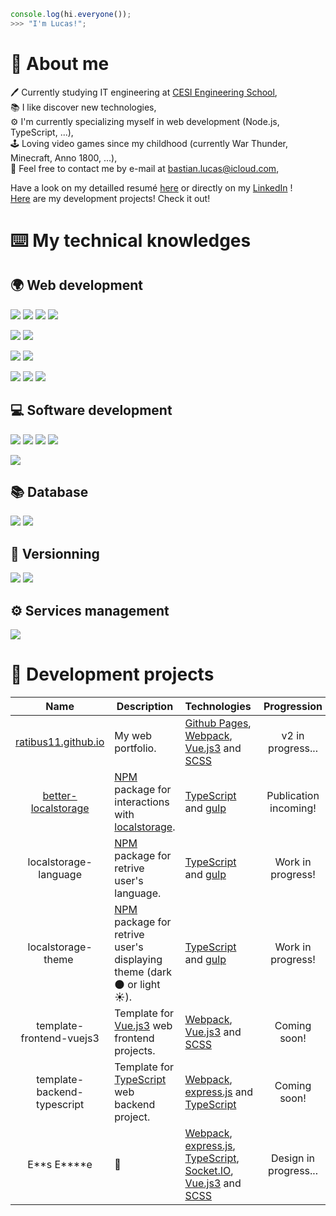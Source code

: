 ```js
console.log(hi.everyone());
>>> "I'm Lucas!";
```

# :man: About me

:pen: Currently studying IT engineering at [CESI Engineering School](https://cesi.fr),\
:books: I like discover new technologies,\
:gear: I'm currently specializing myself in web development (Node.js, TypeScript, ...),\
:joystick: Loving video games since my childhood (currently War Thunder, Minecraft, Anno 1800, ...),\
:email: Feel free to contact me by e-mail at [bastian.lucas@icloud.com](mailto:Lucas%20Bastian<bastian.lucas@icloud.com>),

Have a look on my detailled resumé [here](https://github.com/Ratibus11/Ratibus11/blob/main/RESUME.md) or directly on my [LinkedIn](https://linkedin.com/in/lucas-bastian) !\
[Here](#hammer-development-projects) are my development projects! Check it out!

# :keyboard: My technical knowledges

## :earth_africa: Web development

![](https://img.shields.io/badge/HTML5-D96A3A?style=for-the-badge)
![](https://img.shields.io/badge/CSS3-3465E1?style=for-the-badge)
![](https://img.shields.io/badge/JavaScript-ECD74E?style=for-the-badge)
![](https://img.shields.io/badge/PHP-7378A9?style=for-the-badge)

![](https://img.shields.io/badge/SCSS-BA6A92?style=for-the-badge)
![](https://img.shields.io/badge/TypeScript-4074BA?style=for-the-badge)

![](https://img.shields.io/badge/Node.js-62964C?style=for-the-badge)
![](https://img.shields.io/badge/Webpack-99CDF3?style=for-the-badge)

![](https://img.shields.io/badge/Vue.js-61AF83?style=for-the-badge)
![](https://img.shields.io/badge/Laravel-E4412F?style=for-the-badge)
![](https://img.shields.io/badge/Bootstrap-612BE4?style=for-the-badge)

## :computer: Software development

![](https://img.shields.io/badge/Python-F0D062?style=for-the-badge)
![](https://img.shields.io/badge/C++-17427A?style=for-the-badge)
![](https://img.shields.io/badge/C%23-3F8B2A?style=for-the-badge)
![](https://img.shields.io/badge/.NET-4A36CC?style=for-the-badge)

![](https://img.shields.io/badge/Arduino-3F9095?style=for-the-badge)

## :books: Database

![](https://img.shields.io/badge/MySql-255D82?style=for-the-badge)
![](https://img.shields.io/badge/MongoDB-6BAD4F?style=for-the-badge)

## :memo: Versionning

![](https://img.shields.io/badge/Github-1C1F23?style=for-the-badge)
![](https://img.shields.io/badge/Gitlab-E8A044?style=for-the-badge)

## :gear: Services management

![](https://img.shields.io/badge/Docker-3B7AA6?style=for-the-badge)

# :hammer: Development projects

|                                  Name                                   | Description                                                                                                                                    | Technologies                                                                                                                                                                                                         |      Progression      |                                License                                |
| :---------------------------------------------------------------------: | ---------------------------------------------------------------------------------------------------------------------------------------------- | -------------------------------------------------------------------------------------------------------------------------------------------------------------------------------------------------------------------- | :-------------------: | :-------------------------------------------------------------------: |
|           [ratibus11.github.io](https://ratibus11.github.io)            | My web portfolio.                                                                                                                              | [Github Pages](https://pages.github.com/), [Webpack](https://webpack.js.org/), [Vue.js3](https://vuejs.org/) and [SCSS](https://sass-lang.com/)                                                                      |   v2 in progress...   | [CC BY-NC-ND 4.0](https://creativecommons.org/licenses/by-nc-nd/4.0/) |
| [better-localstorage](https://github.com/Ratibus11/better-localstorage) | [NPM](https://www.npmjs.com/) package for interactions with [localstorage](https://developer.mozilla.org/fr/docs/Web/API/Window/localStorage). | [TypeScript](https://www.typescriptlang.org/) and [gulp](https://gulpjs.com/)                                                                                                                                        | Publication incoming! |            [MIT](https://choosealicense.com/licenses/mit/)            |
|                          localstorage-language                          | [NPM](https://www.npmjs.com/) package for retrive user's language.                                                                             | [TypeScript](https://www.typescriptlang.org/) and [gulp](https://gulpjs.com/)                                                                                                                                        |   Work in progress!   |            [MIT](https://choosealicense.com/licenses/mit/)            |
|                           localstorage-theme                            | [NPM](https://www.npmjs.com/) package for retrive user's displaying theme (dark :new_moon: or light :sunny:).                                  | [TypeScript](https://www.typescriptlang.org/) and [gulp](https://gulpjs.com/)                                                                                                                                        |   Work in progress!   |            [MIT](https://choosealicense.com/licenses/mit/)            |
|                        template-frontend-vuejs3                         | Template for [Vue.js3](https://vuejs.org/) web frontend projects.                                                                              | [Webpack](https://webpack.js.org/), [Vue.js3](https://vuejs.org/) and [SCSS](https://sass-lang.com/)                                                                                                                 |     Coming soon!      |            [MIT](https://choosealicense.com/licenses/mit/)            |
|                       template-backend-typescript                       | Template for [TypeScript](https://www.typescriptlang) web backend project.                                                                     | [Webpack](https://webpack.js.org/), [express.js](http://expressjs.com/) and [TypeScript](https://www.typescriptlang)                                                                                                 |     Coming soon!      |            [MIT](https://choosealicense.com/licenses/mit/)            |
|                              E**s E\*\***e                              | :thinking:                                                                                                                                     | [Webpack](https://webpack.js.org/), [express.js](http://expressjs.com/), [TypeScript](https://www.typescriptlang), [Socket.IO](https://socket.io/), [Vue.js3](https://vuejs.org/) and [SCSS](https://sass-lang.com/) | Design in progress... |                            Private project                            |
